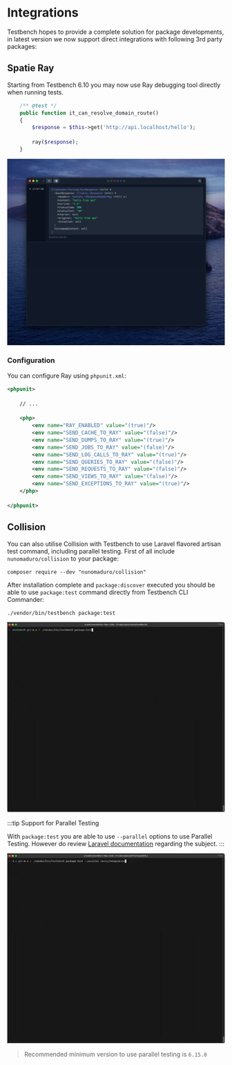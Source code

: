 # Integrations

Testbench hopes to provide a complete solution for package developments, in latest version we now support direct integrations with following 3rd party packages:

## Spatie Ray

Starting from Testbench 6.10 you may now use Ray debugging tool directly when running tests. 

```php
    /** @test */
    public function it_can_resolve_domain_route()
    {
        $response = $this->get('http://api.localhost/hello');

        ray($response);
    }
```

![Ray Example](./img/ray-example.png)

### Configuration

You can configure Ray using `phpunit.xml`:

```xml
<phpunit>

    // ...

    <php>
        <env name="RAY_ENABLED" value="(true)"/>
        <env name="SEND_CACHE_TO_RAY" value="(false)"/>
        <env name="SEND_DUMPS_TO_RAY" value="(true)"/>
        <env name="SEND_JOBS_TO_RAY" value="(false)"/>
        <env name="SEND_LOG_CALLS_TO_RAY" value="(true)"/>
        <env name="SEND_QUERIES_TO_RAY" value="(false)"/>
        <env name="SEND_REQUESTS_TO_RAY" value="(false)"/>
        <env name="SEND_VIEWS_TO_RAY" value="(false)"/>
        <env name="SEND_EXCEPTIONS_TO_RAY" value="(true)"/>
    </php>

</phpunit>
```

## Collision

You can also utilise Collision with Testbench to use Laravel flavored artisan test command, including parallel testing. First of all include `nunomaduro/collision` to your package:

```
composer require --dev "nunomaduro/collision"
```

After installation complete and `package:discover` executed you should be able to use `package:test` command directly from Testbench CLI Commander:

```
./vendor/bin/testbench package:test
```

![Collision Example](./img/collision-example.gif)

:::tip Support for Parallel Testing 

With `package:test` you are able to use `--parallel` options to use Parallel Testing. However do review [Laravel documentation](https://laravel.com/docs/8.x/testing#running-tests-in-parallel) regarding the subject.
:::

![Parallel Example](./img/parallel-example.gif)

> Recommended minimum version to use parallel testing is `6.15.0`
